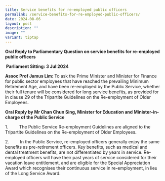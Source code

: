 ```yaml
---
title: Service benefits for re–employed public officers
permalink: /service-benefits-for-re-employed-public-officers/
date: 2024-08-06
layout: post
description: ""
image: ""
variant: tiptap
---
```

<p><strong>Oral Reply to Parliamentary Question on service benefits for re-employed public officers</strong>
</p>
<p><strong>&nbsp;Parliament Sitting: 3 Jul 2024</strong>
</p>
<p></p>
<p><strong>Assoc Prof Jamus Lim: </strong>To ask the Prime Minister and Minister
for Finance for public sector employees that have reached the prevailing
Minimum Retirement Age, and have been re-employed by the Public Service,
whether their full tenure will be considered for long service benefits,
as provided for in clause 29 of the Tripartite Guidelines on the Re-employment
of Older Employees.</p>
<p></p>
<p><strong>Oral Reply by Mr Chan Chun Sing, Minister for Education and Minister-in-charge of the Public Service</strong>
</p>
<p></p>
<p>1. &nbsp;&nbsp;&nbsp;&nbsp;&nbsp;&nbsp;&nbsp; The Public Service Re-employment
Guidelines are aligned to the Tripartite Guidelines on the Re-employment
of Older Employees.</p>
<p></p>
<p>2. &nbsp;&nbsp;&nbsp;&nbsp;&nbsp;&nbsp;&nbsp; In the Public Service, re-employed
officers generally enjoy the same benefits as pre-retirement officers.
Key benefits, such as medical and dental treatment benefits, are not differentiated
by years in service. Re-employed officers will have their past years of
service considered for their vacation leave entitlement, and are eligible
for the Special Appreciation Award which recognises their continuous service
in re-employment, in lieu of the Long Service Award.</p>
<p>&nbsp;</p>
<p>&nbsp;</p>